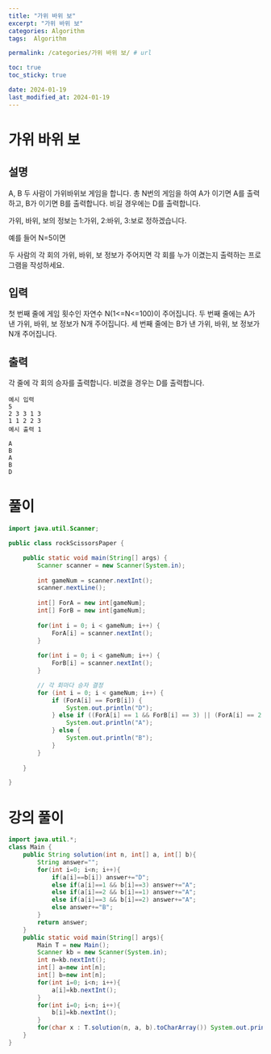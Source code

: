 ```yaml
---
title: "가위 바위 보"
excerpt: "가위 바위 보"
categories: Algorithm
tags:  Algorithm

permalink: /categories/가위 바위 보/ # url

toc: true
toc_sticky: true

date: 2024-01-19
last_modified_at: 2024-01-19
---
```


# 가위 바위 보

## 설명

A, B 두 사람이 가위바위보 게임을 합니다. 총 N번의 게임을 하여 A가 이기면 A를 출력하고, B가 이기면 B를 출력합니다. 비길 경우에는 D를 출력합니다.

가위, 바위, 보의 정보는 1:가위, 2:바위, 3:보로 정하겠습니다.

예를 들어 N=5이면

두 사람의 각 회의 가위, 바위, 보 정보가 주어지면 각 회를 누가 이겼는지 출력하는 프로그램을 작성하세요.


## 입력
첫 번째 줄에 게임 횟수인 자연수 N(1<=N<=100)이 주어집니다.
두 번째 줄에는 A가 낸 가위, 바위, 보 정보가 N개 주어집니다.
세 번째 줄에는 B가 낸 가위, 바위, 보 정보가 N개 주어집니다.


## 출력
각 줄에 각 회의 승자를 출력합니다. 비겼을 경우는 D를 출력합니다.

    예시 입력 
    5
    2 3 3 1 3
    1 1 2 2 3
    예시 출력 1
    
    A
    B
    A
    B
    D

# 풀이

```java
import java.util.Scanner;

public class rockScissorsPaper {

	public static void main(String[] args) {
		Scanner scanner = new Scanner(System.in);
		
		int gameNum = scanner.nextInt();
		scanner.nextLine();
		
		int[] ForA = new int[gameNum];
		int[] ForB = new int[gameNum];
		
		for(int i = 0; i < gameNum; i++) {
			ForA[i] = scanner.nextInt();
		}
		
		for(int i = 0; i < gameNum; i++) {
			ForB[i] = scanner.nextInt();
		}

		// 각 회마다 승자 결정
        for (int i = 0; i < gameNum; i++) {
            if (ForA[i] == ForB[i]) {
                System.out.println("D");
            } else if ((ForA[i] == 1 && ForB[i] == 3) || (ForA[i] == 2 && ForB[i] == 1) || (ForA[i] == 3 && ForB[i] == 2)) {
                System.out.println("A");
            } else {
                System.out.println("B");
            }
        }
		
	}

}
```

# 강의 풀이

```java
import java.util.*;
class Main {	
	public String solution(int n, int[] a, int[] b){
		String answer="";
		for(int i=0; i<n; i++){
			if(a[i]==b[i]) answer+="D";
			else if(a[i]==1 && b[i]==3) answer+="A";
			else if(a[i]==2 && b[i]==1) answer+="A";
			else if(a[i]==3 && b[i]==2) answer+="A";
			else answer+="B";
		}
		return answer;
	}
	public static void main(String[] args){
		Main T = new Main();
		Scanner kb = new Scanner(System.in);
		int n=kb.nextInt();
		int[] a=new int[n];
		int[] b=new int[n];
		for(int i=0; i<n; i++){
			a[i]=kb.nextInt();
		}
		for(int i=0; i<n; i++){
			b[i]=kb.nextInt();
		}
		for(char x : T.solution(n, a, b).toCharArray()) System.out.println(x);
	}
}
```
